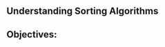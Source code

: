 Understanding Sorting Algorithms
-------------------------------------
Objectives:
----------------------------


